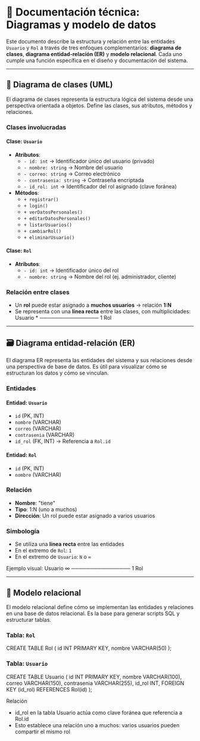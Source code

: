 # 📘 Documentación técnica: Diagramas y modelo de datos

Este documento describe la estructura y relación entre las entidades `Usuario` y `Rol` a través de tres enfoques complementarios: **diagrama de clases**, **diagrama entidad-relación (ER)** y **modelo relacional**. Cada uno cumple una función específica en el diseño y documentación del sistema.

---

## 🧩 Diagrama de clases (UML)

El diagrama de clases representa la estructura lógica del sistema desde una perspectiva orientada a objetos. Define las clases, sus atributos, métodos y relaciones.

### Clases involucradas

#### Clase: `Usuario`
- **Atributos**:
  - `- id: int` → Identificador único del usuario (privado)
  - `- nombre: string` → Nombre del usuario
  - `- correo: string` → Correo electrónico
  - `- contrasenia: string` → Contraseña encriptada
  - `- id_rol: int` → Identificador del rol asignado (clave foránea)
- **Métodos**:
  - `+ registrar()`
  - `+ login()`
  - `+ verDatosPersonales()`
  - `+ editarDatosPersonales()`
  - `+ listarUsuarios()`
  - `+ cambiarRol()`
  - `+ eliminarUsuario()`

#### Clase: `Rol`
- **Atributos**:
  - `- id: int` → Identificador único del rol
  - `- nombre: string` → Nombre del rol (ej. administrador, cliente)

### Relación entre clases

- Un **rol** puede estar asignado a **muchos usuarios** → relación **1:N**
- Se representa con una **línea recta** entre las clases, con multiplicidades: Usuario * ──────────────── 1 Rol

---

## 🗃️ Diagrama entidad-relación (ER)

El diagrama ER representa las entidades del sistema y sus relaciones desde una perspectiva de base de datos. Es útil para visualizar cómo se estructuran los datos y cómo se vinculan.

### Entidades

#### Entidad: `Usuario`
- `id` (PK, INT)
- `nombre` (VARCHAR)
- `correo` (VARCHAR)
- `contrasenia` (VARCHAR)
- `id_rol` (FK, INT) → Referencia a `Rol.id`

#### Entidad: `Rol`
- `id` (PK, INT)
- `nombre` (VARCHAR)

### Relación

- **Nombre**: "tiene"
- **Tipo**: 1:N (uno a muchos)
- **Dirección**: Un rol puede estar asignado a varios usuarios

### Simbología

- Se utiliza una **línea recta** entre las entidades
- En el extremo de `Rol`: `1`
- En el extremo de `Usuario`: `N` o `∞`

Ejemplo visual: Usuario ∞ ──────────────── 1 Rol

---

## 🧱 Modelo relacional

El modelo relacional define cómo se implementan las entidades y relaciones en una base de datos relacional. Es la base para generar scripts SQL y estructurar tablas.

### Tabla: `Rol`

CREATE TABLE Rol (
  id INT PRIMARY KEY,
  nombre VARCHAR(50)
);

### Tabla: `Usuario`

CREATE TABLE Usuario (
  id INT PRIMARY KEY,
  nombre VARCHAR(100),
  correo VARCHAR(150),
  contrasenia VARCHAR(255),
  id_rol INT,
  FOREIGN KEY (id_rol) REFERENCES Rol(id)
);

Relación
- id_rol en la tabla Usuario actúa como clave foránea que referencia a Rol.id
- Esto establece una relación uno a muchos: varios usuarios pueden compartir el mismo rol